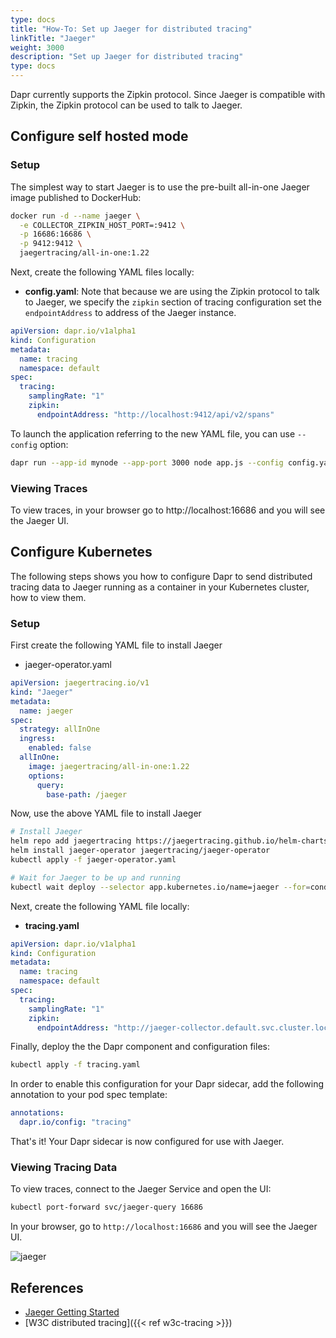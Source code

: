```yaml
---
type: docs
title: "How-To: Set up Jaeger for distributed tracing"
linkTitle: "Jaeger"
weight: 3000
description: "Set up Jaeger for distributed tracing"
type: docs
---
```


Dapr currently supports the Zipkin protocol. Since Jaeger is
compatible with Zipkin, the Zipkin protocol can be used to talk to
Jaeger.

## Configure self hosted mode

### Setup

The simplest way to start Jaeger is to use the pre-built all-in-one
Jaeger image published to DockerHub:

```bash
docker run -d --name jaeger \
  -e COLLECTOR_ZIPKIN_HOST_PORT=:9412 \
  -p 16686:16686 \
  -p 9412:9412 \
  jaegertracing/all-in-one:1.22
```


Next, create the following YAML files locally:

* **config.yaml**: Note that because we are using the Zipkin protocol
to talk to Jaeger, we specify the `zipkin` section of tracing
configuration set the `endpointAddress` to address of the Jaeger
instance.

```yaml
apiVersion: dapr.io/v1alpha1
kind: Configuration
metadata:
  name: tracing
  namespace: default
spec:
  tracing:
    samplingRate: "1"
    zipkin:
      endpointAddress: "http://localhost:9412/api/v2/spans"
```

To launch the application referring to the new YAML file, you can use
`--config` option:

```bash
dapr run --app-id mynode --app-port 3000 node app.js --config config.yaml
```

### Viewing Traces
To view traces, in your browser go to http://localhost:16686 and you will see the Jaeger UI.

## Configure Kubernetes
The following steps shows you how to configure Dapr to send distributed tracing data to Jaeger running as a container in your Kubernetes cluster, how to view them.

### Setup

First create the following YAML file to install Jaeger
* jaeger-operator.yaml
```yaml
apiVersion: jaegertracing.io/v1
kind: "Jaeger"
metadata:
  name: jaeger
spec:
  strategy: allInOne
  ingress:
    enabled: false
  allInOne:
    image: jaegertracing/all-in-one:1.22
    options:
      query:
        base-path: /jaeger
```

Now, use the above YAML file to install Jaeger
```bash
# Install Jaeger
helm repo add jaegertracing https://jaegertracing.github.io/helm-charts
helm install jaeger-operator jaegertracing/jaeger-operator
kubectl apply -f jaeger-operator.yaml

# Wait for Jaeger to be up and running
kubectl wait deploy --selector app.kubernetes.io/name=jaeger --for=condition=available
```

Next, create the following YAML file locally:

* **tracing.yaml**

```yaml
apiVersion: dapr.io/v1alpha1
kind: Configuration
metadata:
  name: tracing
  namespace: default
spec:
  tracing:
    samplingRate: "1"
    zipkin:
      endpointAddress: "http://jaeger-collector.default.svc.cluster.local:9411/api/v2/spans"
```

Finally, deploy the the Dapr component and configuration files:

```bash
kubectl apply -f tracing.yaml
```

In order to enable this configuration for your Dapr sidecar, add the following annotation to your pod spec template:

```yml
annotations:
  dapr.io/config: "tracing"
```

That's it! Your Dapr sidecar is now configured for use with Jaeger.

### Viewing Tracing Data

To view traces, connect to the Jaeger Service and open the UI:

```bash
kubectl port-forward svc/jaeger-query 16686
```

In your browser, go to `http://localhost:16686` and you will see the Jaeger UI.

![jaeger](/images/jaeger_ui.png)

## References
- [Jaeger Getting Started](https://www.jaegertracing.io/docs/1.21/getting-started/#all-in-one)
- [W3C distributed tracing]({{< ref w3c-tracing >}})
